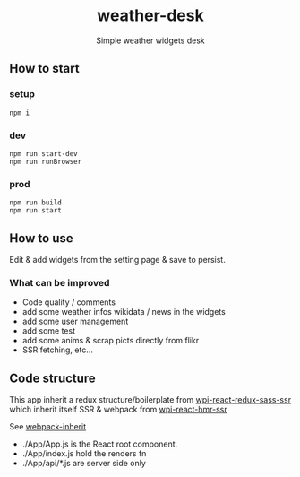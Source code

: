 <h1 align="center">weather-desk</h1>
<p align="center">Simple weather widgets desk</p>

## How to start

### setup
```
npm i
```

### dev
```
npm run start-dev
npm run runBrowser
```

### prod
```
npm run build
npm run start
```

## How to use

Edit & add widgets from the setting page & save to persist.

### What can be improved

- Code quality / comments
- add some weather infos wikidata / news in the widgets
- add some user management
- add some test
- add some anims & scrap picts directly from flikr
- SSR fetching, etc...

## Code structure

This app inherit a redux structure/boilerplate from [wpi-react-redux-sass-ssr](https://github.com/n8tz/wpi-react-redux-sass-ssr)<br/>
which inherit itself SSR & webpack from [wpi-react-hmr-ssr](https://github.com/n8tz/wpi-react-hmr-ssr)

See [webpack-inherit](https://github.com/n8tz/webpack-inherit)

- ./App/App.js is the React root component.
- ./App/index.js hold the renders fn
- ./App/api/*.js are server side only

